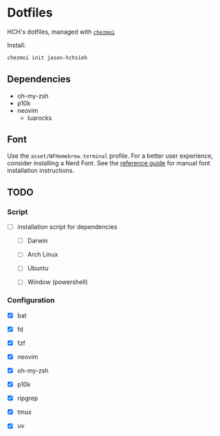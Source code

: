 # Dotfiles

HCH's dotfiles, managed with [`chezmoi`](https://chezmoi.io)

Install:

```sh
chezmoi init jason-hchsieh
```

## Dependencies

- oh-my-zsh
- p10k
- neovim
  - luarocks

## Font

Use the `asset/NFHomebrew.terminal` profile.
For a better user experience, consider installing a Nerd Font. See the [reference guide](https://github.com/romkatv/powerlevel10k?tab=readme-ov-file#manual-font-installation) for manual font installation instructions.

## TODO

### Script

- [ ] installation script for dependencies
  - [ ] Darwin
  - [ ] Arch Linux
  - [ ] Ubuntu
  - [ ] Window (powershell)


### Configuration

- [x] bat
- [x] fd
- [x] fzf
- [x] neovim
- [x] oh-my-zsh
- [x] p10k
- [x] ripgrep
- [x] tmux
- [x] uv

